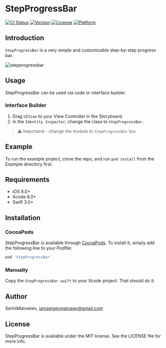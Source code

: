 # StepProgressBar

[![CI Status](http://img.shields.io/travis/SerhiiMatvieiev/StepProgressBar.svg?style=flat)](https://travis-ci.org/SerhiiMatvieiev/StepProgressBar)
[![Version](https://img.shields.io/cocoapods/v/StepProgressBar.svg?style=flat)](http://cocoapods.org/pods/StepProgressBar)
[![License](https://img.shields.io/cocoapods/l/StepProgressBar.svg?style=flat)](http://cocoapods.org/pods/StepProgressBar)
[![Platform](https://img.shields.io/cocoapods/p/StepProgressBar.svg?style=flat)](http://cocoapods.org/pods/StepProgressBar)

## Introduction

`StepProgressBar` is a very simple and customizable step-by-step progress bar.

![stepprogressbar](https://cloud.githubusercontent.com/assets/14834451/25133702/18165028-2456-11e7-8348-2e5b7ab4a5eb.gif)

## Usage

StepProgressBar can be used via code or interface builder.

### Interface Builder

1. Drag `UIView` to your View Controller in the Storyboard.
2. In the `Identity Inspector`, change the class to `StepProgressBar`.
 > :warning: Importand - change the module to `StepProgressBar` too.

## Example

To run the example project, clone the repo, and run `pod install` from the Example directory first.

## Requirements

- iOS 8.0+
- Xcode 8.0+
- Swift 3.0+

## Installation

### CocoaPods

StepProgressBar is available through [CocoaPods](http://cocoapods.org). To install
it, simply add the following line to your Podfile:

```ruby
pod 'StepProgressBar'
```
### Manually

Copy the `StepProgressBar.swift` to your Xcode project. That should do it.

## Author

SerhiiMatvieiev, iamsergeymatveev@gmail.com

## License

StepProgressBar is available under the MIT license. See the LICENSE file for more info.
